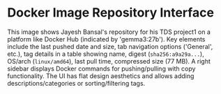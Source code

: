 # Docker Image Repository Interface

This image shows Jayesh Bansal's repository for his TDS project1 on a platform like Docker Hub (indicated by 'gemma3:27b'). Key elements include the last pushed date and size, tab navigation options ('General', etc.), tag details in a table showing name, digest (`sha256:a9a29a...`), OS/arch (`linux/amd64`), last pull time, compressed size (77 MB). A right sidebar displays Docker commands for pushing/pulling with copy functionality. The UI has flat design aesthetics and allows adding descriptions/categories or sorting/filtering tags.